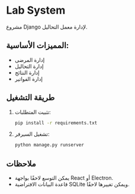 # Lab System

مشروع Django لإدارة معمل التحاليل.

## المميزات الأساسية:
- إدارة المرضى
- إدارة التحاليل
- إدارة النتائج
- إدارة الفواتير

## طريقة التشغيل

1. تثبيت المتطلبات:
   ```bash
   pip install -r requirements.txt
   ```
2. تشغيل السيرفر:
   ```bash
   python manage.py runserver
   ```

## ملاحظات
- يمكن التوسع لاحقًا بواجهة React أو Electron.
- قاعدة البيانات الافتراضية SQLite ويمكن تغييرها لاحقًا.

